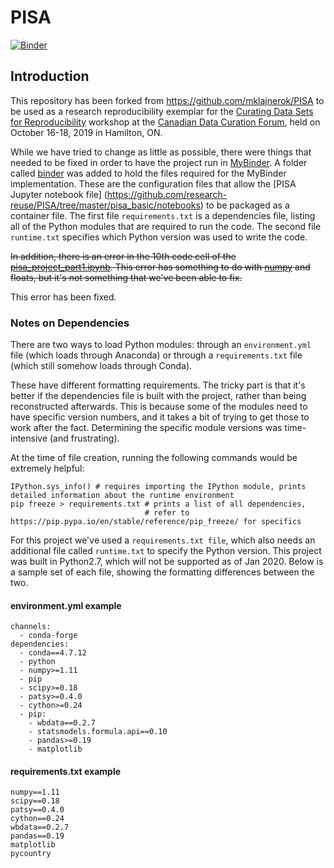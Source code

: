 # PISA

[![Binder](https://mybinder.org/badge_logo.svg)](https://mybinder.org/v2/gh/research-reuse/PISA/master?filepath=pisa_basic%2Fnotebooks%2Fpisa_project_part1.ipynb)

## Introduction

This repository has been forked from <https://github.com/mklajnerok/PISA> to be used as a research reproducibility exemplar for the [Curating Data Sets for Reproducibility](https://research-reuse.github.io/) workshop at the [Canadian Data Curation Forum](https://data-curation.github.io/), held on October 16-18, 2019 in Hamilton, ON.

While we have tried to change as little as possible, there were things that needed to be fixed in order to have the project run in [MyBinder](https://mybinder.org/). A folder called [binder](https://github.com/research-reuse/PISA/tree/master/binder) was added to hold the files required for the MyBinder implementation. These are the configuration files that allow the [PISA Jupyter notebook file] (https://github.com/research-reuse/PISA/tree/master/pisa_basic/notebooks) to be packaged as a container file. The first file `requirements.txt` is a dependencies file, listing all of the Python modules that are required to run the code. The second file `runtime.txt` specifies which Python version was used to write the code.

~~In addition, there is an error in the 10th code cell of the [pisa_project_part1.ipynb](https://github.com/research-reuse/PISA/tree/master/pisa_basic/notebooks). This error has something to do with [numpy](https://numpy.org/) and floats, but it's not something that we've been able to fix.~~

This error has been fixed.

### Notes on Dependencies

There are two ways to load Python modules: through an `environment.yml` file (which loads through Anaconda) or through a `requirements.txt` file (which still somehow loads through Conda).

These have different formatting requirements. The tricky part is that it's better if the dependencies file is built with the project, rather than being reconstructed afterwards. This is because some of the modules need to have specific version numbers, and it takes a bit of trying to get those to work after the fact. Determining the specific module versions was time-intensive (and frustrating). 

At the time of file creation, running the following commands would be extremely helpful:
```
IPython.sys_info() # requires importing the IPython module, prints detailed information about the runtime environment
pip freeze > requirements.txt # prints a list of all dependencies, 
                              # refer to https://pip.pypa.io/en/stable/reference/pip_freeze/ for specifics
```

For this project we've used a `requirements.txt file`, which also needs an additional file called `runtime.txt` to specify the Python version. This project was built in Python2.7, which will not be supported as of Jan 2020. Below is a sample set of each file, showing the formatting differences between the two.

#### environment.yml example

```
channels:
  - conda-forge
dependencies:
  - conda==4.7.12
  - python
  - numpy>=1.11
  - pip
  - scipy>=0.18
  - patsy>=0.4.0
  - cython>=0.24
  - pip:
    - wbdata==0.2.7
    - statsmodels.formula.api==0.10
    - pandas>=0.19
    - matplotlib
```

#### requirements.txt example

```
numpy==1.11
scipy==0.18
patsy==0.4.0
cython==0.24
wbdata==0.2.7
pandas==0.19
matplotlib
pycountry
```

